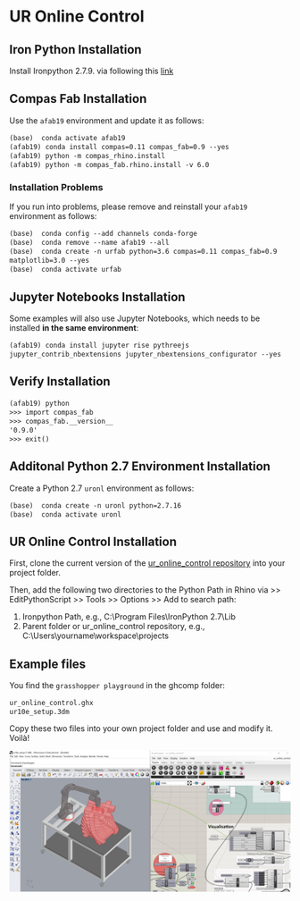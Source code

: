 # UR Online Control

## Iron Python Installation

Install Ironpython 2.7.9. via following this [link](https://github.com/IronLanguages/ironpython2/releases/tag/ipy-2.7.9)

## Compas Fab Installation

Use the `afab19` environment and update it as follows:

    (base)  conda activate afab19
    (afab19) conda install compas=0.11 compas_fab=0.9 --yes
    (afab19) python -m compas_rhino.install
    (afab19) python -m compas_fab.rhino.install -v 6.0

### Installation Problems

If you run into problems, please remove and reinstall your `afab19` environment as follows:
    
    (base)  conda config --add channels conda-forge
    (base)  conda remove --name afab19 --all
    (base)  conda create -n urfab python=3.6 compas=0.11 compas_fab=0.9 matplotlib=3.0 --yes
    (base)  conda activate urfab

## Jupyter Notebooks Installation

Some examples will also use Jupyter Notebooks, which needs to be installed **in the same environment**:

    (afab19) conda install jupyter rise pythreejs jupyter_contrib_nbextensions jupyter_nbextensions_configurator --yes

## Verify Installation

    (afab19) python
    >>> import compas_fab
    >>> compas_fab.__version__
    '0.9.0'
    >>> exit()

## Additonal Python 2.7 Environment Installation

Create a Python 2.7 `uronl` environment as follows:
    
    (base)  conda create -n uronl python=2.7.16
    (base)  conda activate uronl

## UR Online Control Installation

First, clone the current version of the [ur_online_control repository](https://github.com/augmentedfabricationlab/ur_online_control) 
into your project folder.

Then, add the following two directories to the Python Path in Rhino via >> EditPythonScript >> Tools >> Options >> Add to search path:

1. Ironpython Path, e.g., C:\Program Files\IronPython 2.7\Lib
2. Parent folder or ur_online_control repository, e.g., C:\Users\yourname\workspace\projects

## Example files

You find the `grasshopper playground` in the ghcomp folder:

    ur_online_control.ghx
    ur10e_setup.3dm

Copy these two files into your own project folder and use and modify it. Voilà!


![`grasshopper playground`](ghcomp/images/ghcomp_interface.jpg)

